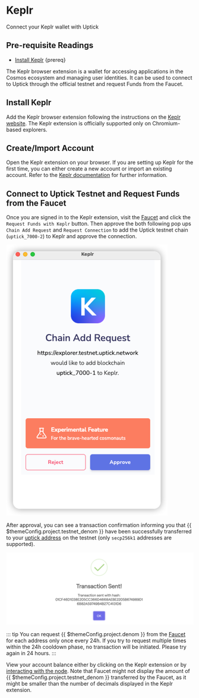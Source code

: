 <!--
order: 4
-->

# Keplr

Connect your Keplr wallet with Uptick 

## Pre-requisite Readings

- [Install Keplr](https://www.keplr.app/) {prereq}

The Keplr browser extension is a wallet for accessing applications in the Cosmos ecosystem and managing user identities. It can be used to connect to Uptick through the official testnet and request Funds from the Faucet.

## Install Keplr

Add the Keplr browser extension following the instructions on the [Keplr website](https://www.keplr.app/). The Keplr extension is officially supported only on Chromium-based explorers.

## Create/Import Account

Open the Keplr extension on your browser. If you are setting up Keplr for the first time, you can either create a new account or import an existing account. Refer to the [Keplr documentation](https://keplr.crunch.help/getting-started) for further information.

## Connect to Uptick Testnet and Request Funds from the Faucet

Once you are signed in to the Keplr extension, visit the [Faucet](https://faucet.uptick.org/) and click the `Request Funds with Keplr` button. Then approve the both following pop ups `Chain Add Request` and `Request Connection` to add the Uptick testnet chain (`uptick_7000-2`) to Keplr and approve the connection.

![chain add request](./../img/keplr_approve_chain.png)

After approval, you can see a transaction confirmation informing you that {{ $themeConfig.project.testnet_denom }} have been successfully transferred to your [uptick address](../../basics/accounts.md#address-formats-for-clients) on the testnet (only `secp256k1` addresses are supported).

![chain add request](./../img/keplr_transaction.png)

::: tip
You can request {{ $themeConfig.project.denom }} from the [Faucet](../../testnet/faucet.md) for each address only once every 24h. If you try to request multiple times within the 24h cooldown phase, no transaction will be initiated. Please try again in 24 hours.
:::

View your account balance either by clicking on the Keplr extension or by [interacting with the node](../../quickstart/interact_node.md). Note that Faucet might not display the amount of {{ $themeConfig.project.testnet_denom }} transferred by the Faucet, as it might be smaller than the number of decimals displayed in the Keplr extension.
